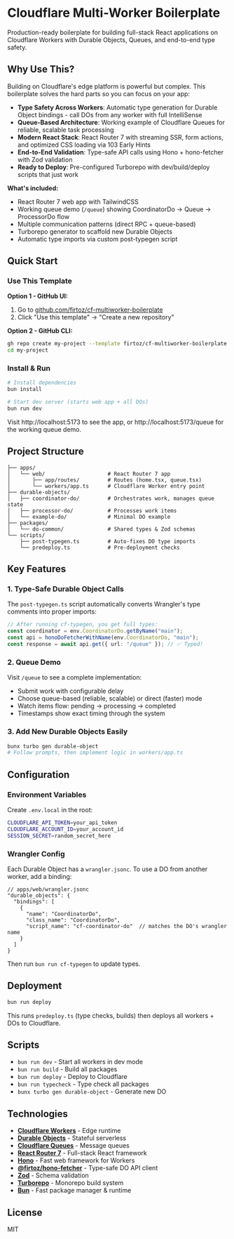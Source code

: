 # Cloudflare Multi-Worker Boilerplate

Production-ready boilerplate for building full-stack React applications on Cloudflare Workers with Durable Objects, Queues, and end-to-end type safety.

## Why Use This?

Building on Cloudflare's edge platform is powerful but complex. This boilerplate solves the hard parts so you can focus on your app:

- **Type Safety Across Workers**: Automatic type generation for Durable Object bindings - call DOs from any worker with full IntelliSense
- **Queue-Based Architecture**: Working example of Cloudflare Queues for reliable, scalable task processing
- **Modern React Stack**: React Router 7 with streaming SSR, form actions, and optimized CSS loading via 103 Early Hints
- **End-to-End Validation**: Type-safe API calls using Hono + hono-fetcher with Zod validation
- **Ready to Deploy**: Pre-configured Turborepo with dev/build/deploy scripts that just work

**What's included:**
- React Router 7 web app with TailwindCSS
- Working queue demo (`/queue`) showing CoordinatorDo → Queue → ProcessorDo flow
- Multiple communication patterns (direct RPC + queue-based)
- Turborepo generator to scaffold new Durable Objects
- Automatic type imports via custom post-typegen script

## Quick Start

### Use This Template

**Option 1 - GitHub UI:**
1. Go to [github.com/firtoz/cf-multiworker-boilerplate](https://github.com/firtoz/cf-multiworker-boilerplate)
2. Click "Use this template" → "Create a new repository"

**Option 2 - GitHub CLI:**
```bash
gh repo create my-project --template firtoz/cf-multiworker-boilerplate --public
cd my-project
```

### Install & Run

```bash
# Install dependencies
bun install

# Start dev server (starts web app + all DOs)
bun run dev
```

Visit http://localhost:5173 to see the app, or http://localhost:5173/queue for the working queue demo.

## Project Structure

```
├── apps/
│   └── web/                    # React Router 7 app
│       ├── app/routes/         # Routes (home.tsx, queue.tsx)
│       └── workers/app.ts      # Cloudflare Worker entry point
├── durable-objects/
│   ├── coordinator-do/         # Orchestrates work, manages queue state
│   ├── processor-do/           # Processes work items
│   └── example-do/             # Minimal DO example
├── packages/
│   └── do-common/              # Shared types & Zod schemas
└── scripts/
    ├── post-typegen.ts         # Auto-fixes DO type imports
    └── predeploy.ts            # Pre-deployment checks
```

## Key Features

### 1. Type-Safe Durable Object Calls

The `post-typegen.ts` script automatically converts Wrangler's type comments into proper imports:

```typescript
// After running cf-typegen, you get full types:
const coordinator = env.CoordinatorDo.getByName("main");
const api = honoDoFetcherWithName(env.CoordinatorDo, "main");
const response = await api.get({ url: "/queue" }); // ✅ Typed!
```

### 2. Queue Demo

Visit `/queue` to see a complete implementation:
- Submit work with configurable delay
- Choose queue-based (reliable, scalable) or direct (faster) mode
- Watch items flow: pending → processing → completed
- Timestamps show exact timing through the system

### 3. Add New Durable Objects Easily

```bash
bunx turbo gen durable-object
# Follow prompts, then implement logic in workers/app.ts
```

## Configuration

### Environment Variables

Create `.env.local` in the root:

```bash
CLOUDFLARE_API_TOKEN=your_api_token
CLOUDFLARE_ACCOUNT_ID=your_account_id
SESSION_SECRET=random_secret_here
```

### Wrangler Config

Each Durable Object has a `wrangler.jsonc`. To use a DO from another worker, add a binding:

```jsonc
// apps/web/wrangler.jsonc
"durable_objects": {
  "bindings": [
    {
      "name": "CoordinatorDo",
      "class_name": "CoordinatorDo",
      "script_name": "cf-coordinator-do"  // matches the DO's wrangler name
    }
  ]
}
```

Then run `bun run cf-typegen` to update types.

## Deployment

```bash
bun run deploy
```

This runs `predeploy.ts` (type checks, builds) then deploys all workers + DOs to Cloudflare.

## Scripts

- `bun run dev` - Start all workers in dev mode
- `bun run build` - Build all packages
- `bun run deploy` - Deploy to Cloudflare
- `bun run typecheck` - Type check all packages
- `bunx turbo gen durable-object` - Generate new DO

## Technologies

- **[Cloudflare Workers](https://workers.cloudflare.com/)** - Edge runtime
- **[Durable Objects](https://developers.cloudflare.com/durable-objects/)** - Stateful serverless
- **[Cloudflare Queues](https://developers.cloudflare.com/queues/)** - Message queues
- **[React Router 7](https://reactrouter.com/)** - Full-stack React framework
- **[Hono](https://hono.dev/)** - Fast web framework for Workers
- **[@firtoz/hono-fetcher](https://www.npmjs.com/package/@firtoz/hono-fetcher)** - Type-safe DO API client
- **[Zod](https://zod.dev/)** - Schema validation
- **[Turborepo](https://turbo.build/repo)** - Monorepo build system
- **[Bun](https://bun.sh/)** - Fast package manager & runtime

## License

MIT
